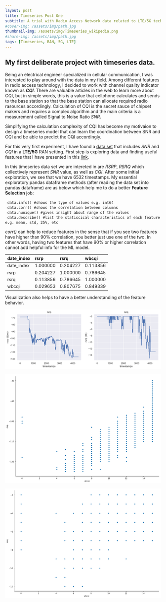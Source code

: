 ```yaml
---
layout: post
title: Timeseries Post One
subtitle: A trial with Radio Access Network data related to LTE/5G technology
#cover-img: /assets/img/path.jpg
thumbnail-img: /assets/img/Timeseries_wikipedia.png
#share-img: /assets/img/path.jpg
tags: [Timeseries, RAN, 5G, LTE]
---
```


## My first deliberate project with timeseries data.
Being an electrical engineer specialized in cellular communication, I was interested to play around with the data in my field. Among different features in radio access technology, I decided to work with channel quality indicator known as **_CQI_**.
There are valuable articles in the web to learn more about CQI, but in simple words, this is a value that cellphone calculates and sends to the base station so that the base station can allocate required radio rasources accordingly. Calculation of CQI is the secret sauce of chipset makers and requires a complex algorithm and the main criteria is a measurement called Signal  to Noise Ratio _SNR_.

Simplifying the calculation complexity of CQI has become my motivaion to design a timeseries model that can learn the coordination between SNR and CQI and be able to predict the CQI accordingly.

For this very first experiment, I have found a [data set](https://crawdad.org/eurecom/elasticmon5G2019/20190828/index.html) that includes _SNR_ and _CQI_ in a **LTE/5G** RAN setting. First step is exploring data and finding useful features that I have presented in this [link](https://github.com/saralakani/TimeSeries_ML/blob/master/MovingCloserFarCloser_data_expl.ipynb).

In this timeseries data set we are intereted in are _RSRP_, _RSRQ_ which collectively represent _SNR_ value, as well as _CQI_. After some initial exploration, we see that we have 6532 timestamps. My essential exploratory pandas dataframe methods (after reading the data set into pandas dataframe) are as below which help me to do a better **Feature Selection** job:
~~~
 data.info() #shows the type of values e.g. int64
 data.corr() #shows the correlation between columns
 data.nunique() #gives insight about range of the values
 data.describe() #list the statiscical characteristics of each feature e.g. mean, std, 25%, etc
~~~ 
_corr()_ can help to reduce features in the sense that if you see two features have higher than 90% correlation, you better just use one of the two. In other words, having two features that have 90% or higher correlation cannot add helpful info for the ML model.

| date_index | rsrp	| rsrq	| wbcqi |
| :------ |:--- | :--- | :--- |
| date_index | 1.000000 | 0.204227 | 0.113856 | 0.029653 |
| rsrp | 0.204227 | 1.000000 | 0.786645 | 0.807675
| rsrq | 0.113856 | 0.786645 | 1.000000 | 0.849339
| wbcqi | 0.029653 | 0.807675 | 0.849339 | 1.000000

Visualization also helps to have a better understanding of the feature behavior. 

![_RSRP_ and _RSRQ_ versus time stamps](/assets/img/output_11_1.png "_RSRP_ and _RSRQ_ versus time stamps")

![_RSRP_ vs _CQI_](/assets/img/output_9_0.png "_RSRP_ vs _CQI_")

![_RSRQ_ vs _CQI_](/assets/img/rsrqVScqi.png "_RSRQ_ vs _CQI_")